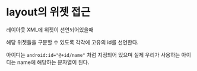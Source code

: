 # layout의 위젯 접근

레이아웃 XML에 위젯이 선언되어있을때

해당 위젯들을 구분할 수 있도록 각각에 고유의 id를 선언한다.

아이디는 `android:id="@+id/name"` 처럼 지정되어 있으며 실제 우리가 사용하는 아이디는 name에 해당하는 문자열이 된다.